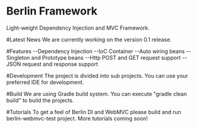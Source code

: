 # Berlin Framework
Light-weight Dependency Injection and MVC Framework. 

#Latest News
We are currently working on the version 0.1 release.

#Features
--Dependency Injection
--IoC Container
--Auto wiring beans
--Singleton and Prototype beans
--Http POST and GET request support
--JSON request and response support

#Development
The project is divided into sub projects. You can use your preferred IDE for development.

#Build
We are using Gradle build system. You can execute "gradle clean build" to build the projects.

#Tutorials
To get a feel of Berlin DI and WebMVC please build and run berlin-webmvc-test project.
More tutorials coming soon!
